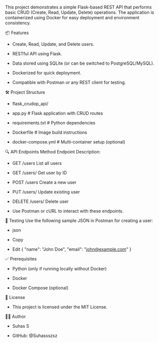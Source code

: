 This project demonstrates a simple Flask-based REST API that performs basic CRUD (Create, Read, Update, Delete) operations. The application is containerized using Docker for easy deployment and environment consistency.

 📦 Features

- Create, Read, Update, and Delete users.
  
- RESTful API using Flask.
  
- Data stored using SQLite (or can be switched to PostgreSQL/MySQL).
  
- Dockerized for quick deployment.
  
- Compatible with Postman or any REST client for testing.


 🛠️ Project Structure

- flask_crudop_api/

- app.py # Flask application with CRUD routes
  
- requirements.txt # Python dependencies
  
- Dockerfile # Image build instructions
  
- docker-compose.yml # Multi-container setup (optional)
  


 
🔍 API Endpoints
Method	Endpoint	Description:

- GET	/users	List all users

- GET	/users/<id>	Get user by ID

- POST	/users	Create a new user

- PUT	/users/<id>	Update existing user

- DELETE	/users/<id>	Delete user

- Use Postman or cURL to interact with these endpoints.



🧪 Testing
Use the following sample JSON in Postman for creating a user:

- json

- Copy

- Edit
{
  "name": "John Doe",
  "email": "john@example.com"
}



✅ Prerequisites
- Python (only if running locally without Docker)

- Docker

- Docker Compose (optional)


🧾 License

- This project is licensed under the MIT License.


🙋‍♂️ Author

- Suhas S

- GitHub: @Suhassszsz


